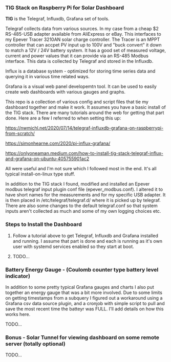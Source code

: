 ### TIG Stack on Raspberry Pi for Solar Dashboard

**TIG** is the Telegraf, Influxdb, Grafana set of tools.

  Telegraf collects data from various sources. In my case from a cheap $2 RS-485-USB adapter available from AliExpress or eBay. This interfaces to my Epever Tracer 3210AN solar charge controller. The Tracer is an MPPT controller that can accpet PV input up to 100V and "buck convert" it down to match a 12V / 24V battery system. It has a good set of measured voltage, current and power values that it can provide via an RS-485 Modbus interface. This data is collected by Telegraf and stored in the Influxdb.
  
  Influx is a database system - optimized for storing time series data and querying it in various time related ways.
  
  Grafana is a visual web panel developemtn tool. It can be used to easily create web dashboards with various gauges and graphs. 
  
This repo is a collection of various config and script files that tie my dashboard together and make it work. It assumes you have a basic install of the TIG stack. There are many tutorials around the web for getting that part done. Here are a few I referred to when setting this up:

  https://nwmichl.net/2020/07/14/telegraf-influxdb-grafana-on-raspberrypi-from-scratch/
  
  https://simonhearne.com/2020/pi-influx-grafana/
  
  https://onlyoneaman.medium.com/how-to-install-tig-stack-telegraf-influx-and-grafana-on-ubuntu-405755901ac2
  
All were useful and I'm not sure which I followed most in the end. It's all typical install-on-linux type stuff.

In addition to the TIG stack I found, modified and installed an Epever modbus telegraf input plugin conf file (epever_modbus.conf). I altered it to have short names for the measurements and for my specific USB adapter. It is then placed in /etc/telegraf/telegraf.d/ where it is picked up by telegraf. There are also some changes to the default telegraf.conf so that system inputs aren't collected as much and some of my own logging choices etc.

### Steps to Install the Dashboard

1. Follow a tutorial above to get Telegraf, Influxdb and Grafana installed and running. I assume that part is done and each is running as it's own user with systemd services enabled so they start at boot.

2. TODO...


### Battery Energy Gauge - (Coulomb counter type battery level indicator)

In addition to some pretty typical Grafana gauges and charts I also put together an energy gauge that was a bit more involved. Due to some limits on getting timestamps from a subquery I figured out a workaround using a Grafana csv data source plugin, and a cronjob with simple script to pull and save the most recent time the batteyr was FULL. I'll add details on how this works here.

TODO...
  
### Bonus - Solar Tunnel for viewing dashboard on some remote server (totally optional)

TODO...
